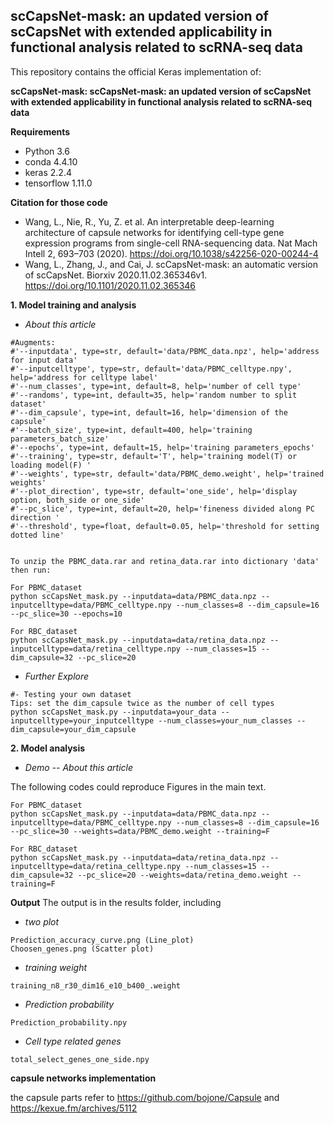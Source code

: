 ## scCapsNet-mask: an updated version of scCapsNet with extended applicability in functional analysis related to scRNA-seq data

This repository contains the official Keras implementation of:

**scCapsNet-mask: scCapsNet-mask: an updated version of scCapsNet with extended applicability in functional analysis related to scRNA-seq data**


**Requirements**
- Python 3.6
- conda 4.4.10
- keras 2.2.4
- tensorflow 1.11.0

**Citation for those code**
- Wang, L., Nie, R., Yu, Z. et al. An interpretable deep-learning architecture of capsule networks for identifying cell-type gene expression programs from single-cell RNA-sequencing data. Nat Mach Intell 2, 693–703 (2020). https://doi.org/10.1038/s42256-020-00244-4
- Wang, L., Zhang, J., and Cai, J. scCapsNet-mask: an automatic version of scCapsNet. Biorxiv 2020.11.02.365346v1. https://doi.org/10.1101/2020.11.02.365346

**1. Model training and analysis**

- *About this article*
```
#Augments:
#'--inputdata', type=str, default='data/PBMC_data.npz', help='address for input data'
#'--inputcelltype', type=str, default='data/PBMC_celltype.npy', help='address for celltype label'
#'--num_classes', type=int, default=8, help='number of cell type'
#'--randoms', type=int, default=35, help='random number to split dataset'
#'--dim_capsule', type=int, default=16, help='dimension of the capsule'
#'--batch_size', type=int, default=400, help='training parameters_batch_size'
#'--epochs', type=int, default=15, help='training parameters_epochs'
#'--training', type=str, default='T', help='training model(T) or loading model(F) '
#'--weights', type=str, default='data/PBMC_demo.weight', help='trained weights'
#'--plot_direction', type=str, default='one_side', help='display option, both_side or one_side'
#'--pc_slice', type=int, default=20, help='fineness divided along PC direction '
#'--threshold', type=float, default=0.05, help='threshold for setting dotted line'


To unzip the PBMC_data.rar and retina_data.rar into dictionary 'data' then run:

For PBMC_dataset
python scCapsNet_mask.py --inputdata=data/PBMC_data.npz --inputcelltype=data/PBMC_celltype.npy --num_classes=8 --dim_capsule=16 --pc_slice=30 --epochs=10

For RBC_dataset
python scCapsNet_mask.py --inputdata=data/retina_data.npz --inputcelltype=data/retina_celltype.npy --num_classes=15 --dim_capsule=32 --pc_slice=20

```

- *Further Explore*
```
#- Testing your own dataset
Tips: set the dim_capsule twice as the number of cell types
python scCapsNet_mask.py --inputdata=your_data --inputcelltype=your_inputcelltype --num_classes=your_num_classes --dim_capsule=your_dim_capsule
```

**2. Model analysis**

- *Demo -- About this article*

The following codes could reproduce Figures in the main text.
```
For PBMC_dataset
python scCapsNet_mask.py --inputdata=data/PBMC_data.npz --inputcelltype=data/PBMC_celltype.npy --num_classes=8 --dim_capsule=16 --pc_slice=30 --weights=data/PBMC_demo.weight --training=F

For RBC_dataset
python scCapsNet_mask.py --inputdata=data/retina_data.npz --inputcelltype=data/retina_celltype.npy --num_classes=15 --dim_capsule=32 --pc_slice=20 --weights=data/retina_demo.weight --training=F
```

**Output**
The output is in the results folder, including
- *two plot*
```
Prediction_accuracy_curve.png (Line_plot)
Choosen_genes.png (Scatter plot)
```

- *training weight*
```
training_n8_r30_dim16_e10_b400_.weight
```

- *Prediction probability*
```
Prediction_probability.npy
```

- *Cell type related genes*
```
total_select_genes_one_side.npy
```

**capsule networks implementation**

the capsule parts refer to https://github.com/bojone/Capsule and https://kexue.fm/archives/5112